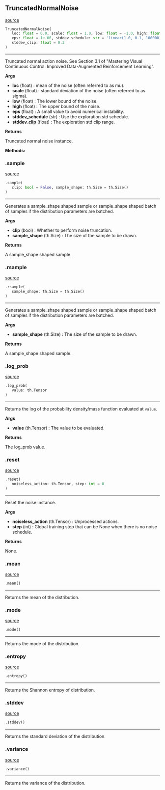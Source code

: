 #


## TruncatedNormalNoise
[source](https://github.com/RLE-Foundation/rllte/blob/main/rllte/xplore/distribution/truncated_normal_noise.py/#L34)
```python 
TruncatedNormalNoise(
   loc: float = 0.0, scale: float = 1.0, low: float = -1.0, high: float = 1.0,
   eps: float = 1e-06, stddev_schedule: str = 'linear(1.0, 0.1, 100000)',
   stddev_clip: float = 0.3
)
```


---
Truncated normal action noise. See Section 3.1 of
"Mastering Visual Continuous Control: Improved Data-Augmented Reinforcement Learning".


**Args**

* **loc** (float) : mean of the noise (often referred to as mu).
* **scale** (float) : standard deviation of the noise (often referred to as sigma).
* **low** (float) : The lower bound of the noise.
* **high** (float) : The upper bound of the noise.
* **eps** (float) : A small value to avoid numerical instability.
* **stddev_schedule** (str) : Use the exploration std schedule.
* **stddev_clip** (float) : The exploration std clip range.


**Returns**

Truncated normal noise instance.


**Methods:**


### .sample
[source](https://github.com/RLE-Foundation/rllte/blob/main/rllte/xplore/distribution/truncated_normal_noise.py/#L79)
```python
.sample(
   clip: bool = False, sample_shape: th.Size = th.Size()
)
```

---
Generates a sample_shape shaped sample or sample_shape shaped batch of
samples if the distribution parameters are batched.


**Args**

* **clip** (bool) : Whether to perform noise truncation.
* **sample_shape** (th.Size) : The size of the sample to be drawn.


**Returns**

A sample_shape shaped sample.

### .rsample
[source](https://github.com/RLE-Foundation/rllte/blob/main/rllte/xplore/distribution/truncated_normal_noise.py/#L100)
```python
.rsample(
   sample_shape: th.Size = th.Size()
)
```

---
Generates a sample_shape shaped sample or sample_shape shaped batch of
samples if the distribution parameters are batched.


**Args**

* **sample_shape** (th.Size) : The size of the sample to be drawn.


**Returns**

A sample_shape shaped sample.

### .log_prob
[source](https://github.com/RLE-Foundation/rllte/blob/main/rllte/xplore/distribution/truncated_normal_noise.py/#L112)
```python
.log_prob(
   value: th.Tensor
)
```

---
Returns the log of the probability density/mass function evaluated at `value`.


**Args**

* **value** (th.Tensor) : The value to be evaluated.


**Returns**

The log_prob value.

### .reset
[source](https://github.com/RLE-Foundation/rllte/blob/main/rllte/xplore/distribution/truncated_normal_noise.py/#L123)
```python
.reset(
   noiseless_action: th.Tensor, step: int = 0
)
```

---
Reset the noise instance.


**Args**

* **noiseless_action** (th.Tensor) : Unprocessed actions.
* **step** (int) : Global training step that can be None when there is no noise schedule.


**Returns**

None.

### .mean
[source](https://github.com/RLE-Foundation/rllte/blob/main/rllte/xplore/distribution/truncated_normal_noise.py/#L139)
```python
.mean()
```

---
Returns the mean of the distribution.

### .mode
[source](https://github.com/RLE-Foundation/rllte/blob/main/rllte/xplore/distribution/truncated_normal_noise.py/#L144)
```python
.mode()
```

---
Returns the mode of the distribution.

### .entropy
[source](https://github.com/RLE-Foundation/rllte/blob/main/rllte/xplore/distribution/truncated_normal_noise.py/#L148)
```python
.entropy()
```

---
Returns the Shannon entropy of distribution.

### .stddev
[source](https://github.com/RLE-Foundation/rllte/blob/main/rllte/xplore/distribution/truncated_normal_noise.py/#L153)
```python
.stddev()
```

---
Returns the standard deviation of the distribution.

### .variance
[source](https://github.com/RLE-Foundation/rllte/blob/main/rllte/xplore/distribution/truncated_normal_noise.py/#L158)
```python
.variance()
```

---
Returns the variance of the distribution.
